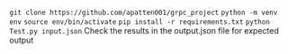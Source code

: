 `git clone https://github.com/apatten001/grpc_project`
`python -m venv env`
`source env/bin/activate`
`pip install -r requirements.txt`
`python Test.py input.json`
Check the results in the output.json file for expected output
